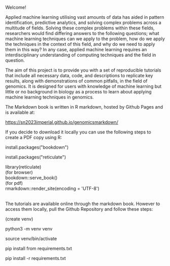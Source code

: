Welcome! 

Applied machine learning utilising vast amounts of data has aided in pattern identification, predictive analytics, and solving complex problems across a multitude of fields. Solving these complex problems within these fields, researchers would find differing answers to the following questions; what machine learning techniques can we apply to the problem, how do we apply the techniques in the context of this field, and why do we need to apply them in this way? In any case, applied machine learning requires an interdisciplinary understanding of computing techniques and the field in question.

The aim of this project is to provide you with a set of reproducible tutorials that include all necessary data, code, and descriptions to replicate key results, along with demonstrations of common pitfalls, in the field of genomics. It is designed for users with knowledge of machine learning but little or no background in biology as a process to learn about applying machine learning techniques in genomics.

The Markdown book is written in R markdown, hosted by Github Pages and is available at:

https://sn2023imperial.github.io/genomicsmarkdown/

If you decide to download it locally you can use the following steps to create a PDF copy using R:

install.packages("bookdown")

install.packages("reticulate")

library(reticulate)
<br>
(for browser) <br>
bookdown::serve_book() 
<br>
(for pdf) <br>
rmarkdown::render_site(encoding = 'UTF-8')
<br>
<br>

The tutorials are available online through the markdown book. However to access them locally, pull the Github Repository and follow these steps:

(create venv)

python3 -m venv venv

source venv/bin/activate

pip install from requirements.txt

pip install -r requirements.txt